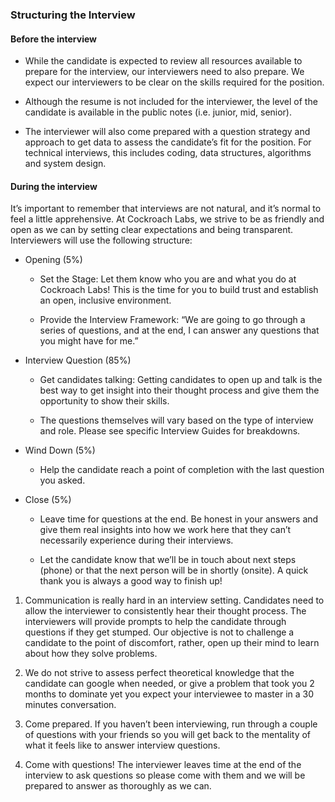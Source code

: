 ### Structuring the Interview

#### Before the interview

* While the candidate is expected to review all resources available to prepare for the interview, our interviewers need to also prepare. We expect our interviewers to be clear on the skills required for the position. 

* Although the resume is not included for the interviewer, the level of the candidate is available in the public notes (i.e. junior, mid, senior).

* The interviewer will also come prepared with a question strategy and approach to get data to assess the candidate’s fit for the position. For technical interviews, this includes coding, data structures, algorithms and system design. 


#### During the interview

It’s important to remember that interviews are not natural, and it’s normal to feel a little apprehensive. At Cockroach Labs, we strive to be as friendly and open as we can by setting clear expectations and being transparent. Interviewers will use the following structure: 

* Opening (5%)

    * Set the Stage: Let them know who you are and what you do at Cockroach Labs! This is the time for you to build trust and establish an open, inclusive environment.

    * Provide the Interview Framework: “We are going to go through a series of questions, and at the end, I can answer any questions that you might have for me.”

* Interview Question (85%)

    * Get candidates talking: Getting candidates to open up and talk is the best way to get insight into their thought process and give them the opportunity to show their skills.
   
   * The questions themselves will vary based on the type of interview and role. Please see specific Interview Guides for breakdowns.
 
 * Wind Down (5%)

    * Help the candidate reach a point of completion with the last question you asked.

* Close (5%)

    * Leave time for questions at the end.  Be honest in your answers and give them real insights into how we work here that they can’t necessarily experience during their interviews.

    * Let the candidate know that we’ll be in touch about next steps (phone) or that the next person will be in shortly (onsite).  A quick thank you is always a good way to finish up!

1. Communication is really hard in an interview setting. Candidates need to allow the interviewer to consistently hear their thought process. The interviewers will provide prompts to help the candidate through questions if they get stumped. Our objective is not to challenge a candidate to the point of discomfort, rather, open up their mind to learn about how they solve problems.  

2. We do not strive to assess perfect theoretical knowledge that the candidate can google when needed, or give a problem that took you 2 months to dominate yet you expect your interviewee to master in a 30 minutes conversation.

3. Come prepared. If you haven’t been interviewing, run through a couple of questions with your friends so you will get back to the mentality of what it feels like to answer interview questions. 

4. Come with questions! The interviewer leaves time at the end of the interview to ask questions so please come with them and we will be prepared to answer as thoroughly as we can. 

